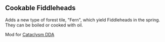 ## Cookable Fiddleheads
Adds a new type of forest tile, "Fern", which yield Fiddleheads in the spring.
They can be boiled or cooked with oil.

Mod for [Cataclysm DDA](https://cataclysmdda.org/)